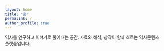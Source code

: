 ```yaml
---
layout: home
title: "홈"
permalink: /
author_profile: true
---
```


역사를 연구하고 이야기로 풀어내는 공간.
자료와 해석, 창작이 함께 흐르는 역사콘텐츠 플랫폼입니다.

